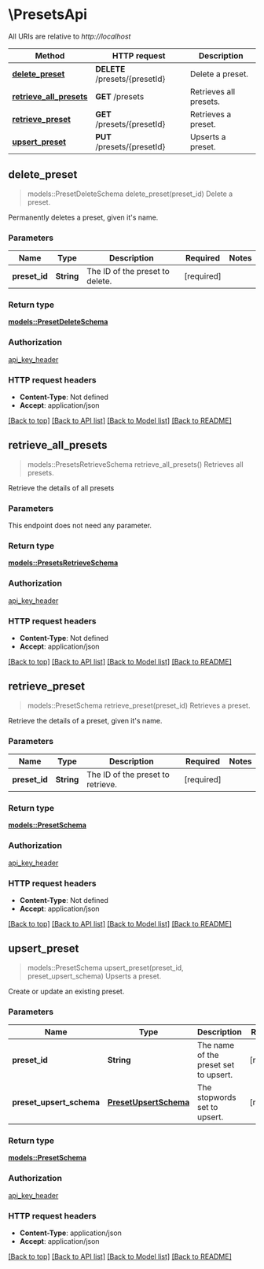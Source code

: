 # \PresetsApi

All URIs are relative to *http://localhost*

Method | HTTP request | Description
------------- | ------------- | -------------
[**delete_preset**](PresetsApi.md#delete_preset) | **DELETE** /presets/{presetId} | Delete a preset.
[**retrieve_all_presets**](PresetsApi.md#retrieve_all_presets) | **GET** /presets | Retrieves all presets.
[**retrieve_preset**](PresetsApi.md#retrieve_preset) | **GET** /presets/{presetId} | Retrieves a preset.
[**upsert_preset**](PresetsApi.md#upsert_preset) | **PUT** /presets/{presetId} | Upserts a preset.



## delete_preset

> models::PresetDeleteSchema delete_preset(preset_id)
Delete a preset.

Permanently deletes a preset, given it's name.

### Parameters


Name | Type | Description  | Required | Notes
------------- | ------------- | ------------- | ------------- | -------------
**preset_id** | **String** | The ID of the preset to delete. | [required] |

### Return type

[**models::PresetDeleteSchema**](PresetDeleteSchema.md)

### Authorization

[api_key_header](../README.md#api_key_header)

### HTTP request headers

- **Content-Type**: Not defined
- **Accept**: application/json

[[Back to top]](#) [[Back to API list]](../README.md#documentation-for-api-endpoints) [[Back to Model list]](../README.md#documentation-for-models) [[Back to README]](../README.md)


## retrieve_all_presets

> models::PresetsRetrieveSchema retrieve_all_presets()
Retrieves all presets.

Retrieve the details of all presets

### Parameters

This endpoint does not need any parameter.

### Return type

[**models::PresetsRetrieveSchema**](PresetsRetrieveSchema.md)

### Authorization

[api_key_header](../README.md#api_key_header)

### HTTP request headers

- **Content-Type**: Not defined
- **Accept**: application/json

[[Back to top]](#) [[Back to API list]](../README.md#documentation-for-api-endpoints) [[Back to Model list]](../README.md#documentation-for-models) [[Back to README]](../README.md)


## retrieve_preset

> models::PresetSchema retrieve_preset(preset_id)
Retrieves a preset.

Retrieve the details of a preset, given it's name.

### Parameters


Name | Type | Description  | Required | Notes
------------- | ------------- | ------------- | ------------- | -------------
**preset_id** | **String** | The ID of the preset to retrieve. | [required] |

### Return type

[**models::PresetSchema**](PresetSchema.md)

### Authorization

[api_key_header](../README.md#api_key_header)

### HTTP request headers

- **Content-Type**: Not defined
- **Accept**: application/json

[[Back to top]](#) [[Back to API list]](../README.md#documentation-for-api-endpoints) [[Back to Model list]](../README.md#documentation-for-models) [[Back to README]](../README.md)


## upsert_preset

> models::PresetSchema upsert_preset(preset_id, preset_upsert_schema)
Upserts a preset.

Create or update an existing preset.

### Parameters


Name | Type | Description  | Required | Notes
------------- | ------------- | ------------- | ------------- | -------------
**preset_id** | **String** | The name of the preset set to upsert. | [required] |
**preset_upsert_schema** | [**PresetUpsertSchema**](PresetUpsertSchema.md) | The stopwords set to upsert. | [required] |

### Return type

[**models::PresetSchema**](PresetSchema.md)

### Authorization

[api_key_header](../README.md#api_key_header)

### HTTP request headers

- **Content-Type**: application/json
- **Accept**: application/json

[[Back to top]](#) [[Back to API list]](../README.md#documentation-for-api-endpoints) [[Back to Model list]](../README.md#documentation-for-models) [[Back to README]](../README.md)

